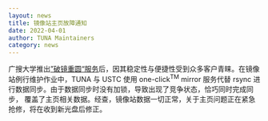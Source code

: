 ```yaml
---
layout: news
title: 镜像站主页故障通知
date: 2022-04-01
author: TUNA Maintainers
category: news
---
```

广搜大学推出[”破镜重圆“服务](/news/april-fools-day-cd-delivery/)后，因其稳定性与便捷性受到众多客户青睐。在镜像站例行维护作业中，TUNA 与 USTC 使用
one-click<sup>TM</sup> mirror 服务代替 rsync 进行数据同步。由于数据同步时没有加锁，导致出现了竞争状态，恰巧同时完成同步，
覆盖了主页相关数据。经查，镜像站数据一切正常，关于主页问题正在紧急抢修，将在收到新光盘后修正。
